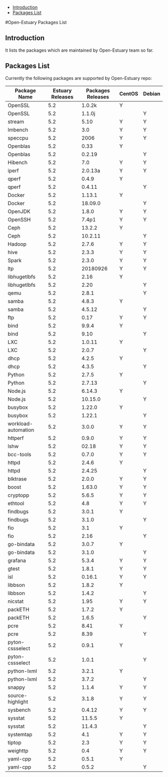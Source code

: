 * [Introduction](#1)
* [Packages List](#2)

#Open-Estuary Packages List
## <a name="1">Introduction</a>  
It lists the packages which are maintained by Open-Estuary team so far.

## <a name="2">Packages List</a> 
Currently the following packages are supported by Open-Estuary repo:

|	Package Name	|	Estuary Releases	|	Packages Releases	|	CentOS	|	Debian	|
|--|--|--|--|--|
|OpenSSL|5.2|1.0.2k|Y||
|OpenSSL|5.2|1.1.0j||Y|
|stream|5.2|5.10|Y|Y|
|lmbench|5.2|3.0|Y|Y|
|speccpu|5.2|2006|Y|Y|
|Openblas|5.2|0.33|Y||
|Openblas|5.2|0.2.19||Y|
|Hibench|5.2|7.0|Y|Y|
|iperf|5.2|2.0.13a|Y|Y|
|qperf|5.2|0.4.9|Y||
|qperf|5.2|0.4.11||Y|
|Docker|5.2|1.13.1|Y||
|Docker|5.2|18.09.0||Y|
|OpenJDK|5.2|1.8.0|Y|Y|
|OpenSSH|5.2|7.4p1|Y|Y|
|Ceph|5.2|13.2.2|Y||
|Ceph|5.2|10.2.11||Y|
|Hadoop|5.2|2.7.6|Y|Y|
|hive|5.2|2.3.3|Y|Y|
|Spark|5.2|2.3.0|Y|Y|
|ltp|5.2|20180926|Y|Y|
|libhugetlbfs|5.2|2.16|Y||
|libhugetlbfs|5.2|2.20||Y|
|qemu|5.2|2.8.1||Y|
|samba|5.2|4.8.3|Y||
|samba|5.2|4.5.12||Y|
|ftp|5.2|0.17|Y|Y|
|bind|5.2|9.9.4|Y||
|bind|5.2|9.10||Y|
|LXC|5.2|1.0.11|Y||
|LXC|5.2|2.0.7||Y|
|dhcp|5.2|4.2.5|Y||
|dhcp|5.2|4.3.5||Y|
|Python|5.2|2.7.5|Y||
|Python|5.2|2.7.13||Y|
|Node.js|5.2|6.14.3|Y||
|Node.js|5.2|10.15.0||Y|
|busybox|5.2|1.22.0|Y||
|busybox|5.2|1.22.1||Y|
|workload-automation|5.2|3.0.0|Y|Y|
|httperf|5.2|0.9.0|Y|Y|
|lshw|5.2|02.18|Y|Y|
|bcc-tools|5.2|0.7.0|Y|Y|
|httpd|5.2|2.4.6|Y||
|httpd|5.2|2.4.25||Y|
|blktrase|5.2|2.0.0|Y|Y|
|boost|5.2|1.63.0|Y|Y|
|cryptopp|5.2|5.6.5|Y|Y|
|ethtool|5.2|4.8|Y|Y|
|findbugs|5.2|3.0.1|Y||
|findbugs|5.2|3.1.0||Y|
|fio|5.2|3.1|Y||
|fio|5.2|2.16||Y|
|go-bindata|5.2|3.0.7|Y||
|go-bindata|5.2|3.1.0||Y|
|grafana|5.2|5.3.4|Y|Y|
|gtest|5.2|1.8.1|Y|Y|
|isl|5.2|0.16.1|Y|Y|
|libbson|5.2|1.8.2|Y||
|libbson|5.2|1.4.2||Y|
|nicstat|5.2|1.95|Y|Y|
|packETH|5.2|1.7.2|Y||
|packETH|5.2|1.6.5||Y|
|pcre|5.2|8.41|Y||
|pcre|5.2|8.39||Y|
|pyton-cssselect|5.2|0.9.1|Y||
|pyton-cssselect|5.2|1.0.1||Y|
|python-lxml|5.2|3.2.1|Y||
|python-lxml|5.2|3.7.2||Y|
|snappy|5.2|1.1.4|Y|Y|
|source-highlight|5.2|3.1.8|Y|Y|
|sysbench|5.2|0.4.12|Y|Y|
|sysstat|5.2|11.5.5|Y||
|sysstat|5.2|11.4.3||Y|
|systemtap|5.2|4.1|Y|Y|
|tiptop|5.2|2.3|Y|Y|
|weighttp|5.2|0.4|Y|Y|
|yaml-cpp|5.2|0.5.1|Y||
|yaml-cpp|5.2|0.5.2||Y|
